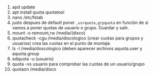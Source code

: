 1. apd update
2. apt install quota quotatool
3. nano /etc/fstab
4. justo despues de default poner `,usrquota,grpquota` en función de si vamos a poner quotas de usuario o grupo. Guardar y salir.
5. mount -o remount,rw /media/(disco)
6. quotacheck -cgu  /media/discologico (crear cuotas para grupos y usuarios) crea las cuotas en el punto de montaje.
7. ls -l /media/doscologico (deben aparecer archivos aquota.user y aquota.group
8. edquota -u (usuario)
9. quota -vs usuario para comprobar las cuotas de un usuario/grupo
10. quotaon /media/disco
